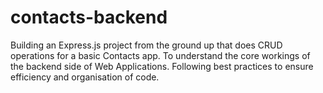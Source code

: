 # contacts-backend

Building an Express.js project from the ground up that does CRUD operations for a basic Contacts app. 
To understand the core workings of the backend side of Web Applications. 
Following best practices to ensure efficiency and organisation of code.